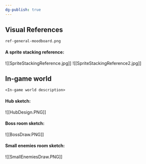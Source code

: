 ```yaml
---
dg-publish: true
---
```

## Visual References
`ref-general-moodboard.png`
#### A sprite stacking reference:
![[SpriteStackingReference.jpg]]
![[SpriteStackingReference2.jpg]]
## In-game world
`<In-game world description>`
#### Hub sketch:
![[HubDesign.PNG]]
#### Boss room sketch:
![[BossDraw.PNG]]
#### Small enemies room sketch:
![[SmallEnemiesDraw.PNG]]